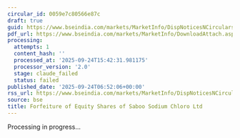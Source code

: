 ```yaml
---
circular_id: 0059e7c80566e87c
draft: true
guid: https://www.bseindia.com/markets/MarketInfo/DispNoticesNCirculars.aspx?Noticeid={614B095B-6660-4837-8C70-677AB31FD216}&noticeno=20250924-4&dt=09/24/2025&icount=4&totcount=60&flag=0
pdf_url: https://www.bseindia.com/markets/MarketInfo/DownloadAttach.aspx?id=20250924-4&attachedId=9f4a7e68-e1c9-4c1c-b7b0-1c508a77e25c
processing:
  attempts: 1
  content_hash: ''
  processed_at: '2025-09-24T15:42:31.981175'
  processor_version: '2.0'
  stage: claude_failed
  status: failed
published_date: '2025-09-24T06:52:06+00:00'
rss_url: https://www.bseindia.com/markets/MarketInfo/DispNoticesNCirculars.aspx?Noticeid={614B095B-6660-4837-8C70-677AB31FD216}&noticeno=20250924-4&dt=09/24/2025&icount=4&totcount=60&flag=0
source: bse
title: Forfeiture of Equity Shares of Saboo Sodium Chloro Ltd
---
```


Processing in progress...